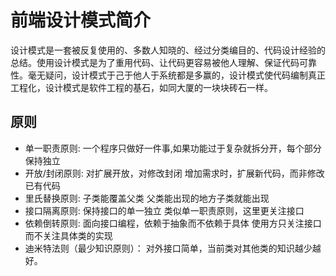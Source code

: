 # 前端设计模式简介

设计模式是一套被反复使用的、多数人知晓的、经过分类编目的、代码设计经验的总结。使用设计模式是为了重用代码、让代码更容易被他人理解、保证代码可靠性。毫无疑问，设计模式于己于他人于系统都是多赢的，设计模式使代码编制真正工程化，设计模式是软件工程的基石，如同大厦的一块块砖石一样。
## 原则

- 单一职责原则: 一个程序只做好一件事,如果功能过于复杂就拆分开，每个部分保持独立
- 开放/封闭原则: 对扩展开放，对修改封闭  增加需求时，扩展新代码，而非修改已有代码
- 里氏替换原则: 子类能覆盖父类  父类能出现的地方子类就能出现
- 接口隔离原则: 保持接口的单一独立 类似单一职责原则，这里更关注接口
- 依赖倒转原则: 面向接口编程，依赖于抽象而不依赖于具体 使用方只关注接口而不关注具体类的实现
- 迪米特法则（最少知识原则）： 对外接口简单，当前类对其他类的知识越少越好。